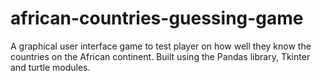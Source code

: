 # african-countries-guessing-game
A  graphical user interface game to test player on how well they know the countries on the African continent.
Built using the Pandas library, Tkinter and turtle modules.
